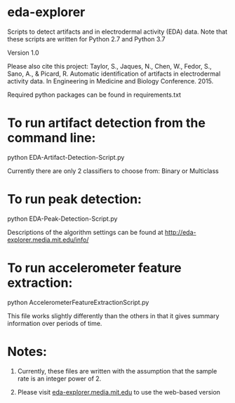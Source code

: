 eda-explorer
============

Scripts to detect artifacts and in electrodermal activity (EDA) data. Note that these scripts are written for Python 2.7 and Python 3.7 


Version 1.0

Please also cite this project:
Taylor, S., Jaques, N., Chen, W., Fedor, S., Sano, A., & Picard, R. Automatic identification of artifacts in electrodermal activity data. In Engineering in Medicine and Biology Conference. 2015.


Required python packages can be found in requirements.txt

To run artifact detection from the command line:
==
python EDA-Artifact-Detection-Script.py

Currently there are only 2 classifiers to choose from: Binary or Multiclass

To run peak detection:
==
python EDA-Peak-Detection-Script.py

Descriptions of the algorithm settings can be found at http://eda-explorer.media.mit.edu/info/

To run accelerometer feature extraction:
==
python AccelerometerFeatureExtractionScript.py

This file works slightly differently than the others in that it gives summary information over periods of time.

Notes:
===

1. Currently, these files are written with the assumption that the sample rate is an integer power of 2. 

2. Please visit [eda-explorer.media.mit.edu](https://eda-explorer.media.mit.edu)
 to use the web-based version
